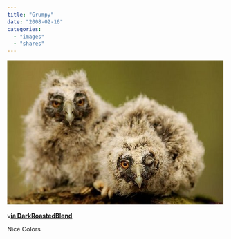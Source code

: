 ```yaml
---
title: "Grumpy"
date: "2008-02-16"
categories: 
  - "images"
  - "shares"
---
```


![](images/4wnP83SaF5hmumyu8ecbUBXD_540.jpg)

v[**ia DarkRoastedBlend**](http://www.darkroastedblend.com/2008/02/japanese-super-rabbits.html)

Nice Colors
